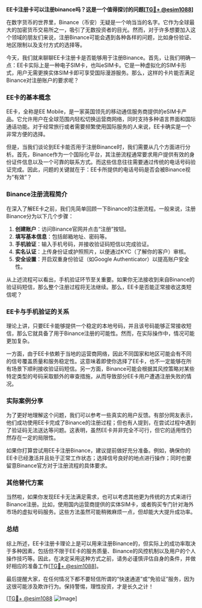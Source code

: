 **EE卡注册卡可以注册binance吗？这是一个值得探讨的问题[[TG💪+ @esim1088](https://t.me/s/esim1088)]**

在数字货币的世界里，Binance（币安）无疑是一个响当当的名字。它作为全球最大的加密货币交易所之一，吸引了无数投资者的目光。然而，对于许多想要加入这个领域的朋友们来说，注册Binance可能会遇到各种各样的问题，比如身份验证、地区限制以及支付方式的选择等。

今天，我们就来聊聊EE卡注册卡是否能够用于注册Binance。首先，让我们明确一点：EE卡实际上是一种电子SIM卡，也叫eSIM卡。它是一种虚拟化的SIM卡形式，用户无需更换实体SIM卡即可享受国际漫游服务。那么，这样的卡片能否满足Binance对注册账户的要求呢？

### EE卡的基本概念

EE卡，全称是EE Mobile，是一家英国领先的移动通信服务商提供的eSIM卡产品。它允许用户在全球范围内轻松切换运营商网络，同时支持多种语言界面和国际通话功能。对于经常旅行或者需要频繁使用国际服务的人来说，EE卡确实是一个非常方便的选择。

但是，当我们谈论到EE卡能否用于注册Binance时，我们需要从几个方面进行分析。首先，Binance作为一个国际化平台，其注册流程通常要求用户提供有效的身份证件信息以及一个可靠的联系方式。而这些信息往往需要通过传统的电话号码验证完成。因此，问题的关键就在于：EE卡所提供的电话号码是否会被Binance视为“有效”？

### Binance注册流程简介

在深入了解EE卡之前，我们先简单回顾一下Binance的注册流程。一般来说，注册Binance分为以下几个步骤：

1. **创建账户**：访问Binance官网并点击“注册”按钮。
2. **填写基本信息**：包括邮箱地址、密码等。
3. **手机验证**：输入手机号码，并接收验证码短信以完成验证。
4. **实名认证**：上传身份证或护照照片，以便通过KYC（了解你的客户）审核。
5. **安全设置**：开启双重身份验证（如Google Authenticator）以提高账户安全性。

从上述流程可以看出，手机验证环节至关重要。如果你无法接收到来自Binance的验证码短信，那么整个注册过程将无法继续。那么，EE卡是否能正常接收这类短信呢？

### EE卡与手机验证的关系

理论上讲，只要EE卡能够提供一个稳定的本地号码，并且该号码能够正常接收短信，那么它就具备了用于Binance注册的可能性。然而，在实际操作中，情况可能更加复杂。

一方面，由于EE卡依赖于当地的运营商网络，因此不同国家和地区可能会有不同的信号覆盖质量和服务稳定性。这意味着即使你选择了EE卡，也不一定能够在所有场景下顺利接收验证码短信。另一方面，Binance可能会根据其风控策略对某些特定类型的号码采取额外的审查措施，从而导致部分EE卡用户遭遇注册失败的情况。

### 实际案例分享

为了更好地理解这个问题，我们可以参考一些真实的用户反馈。有部分网友表示，他们成功使用EE卡完成了Binance的注册过程；但也有人提到，在尝试过程中遇到了验证码无法送达等问题。这表明，虽然EE卡并非完全不可行，但它的适用性仍然存在一定的局限性。

如果你打算尝试用EE卡注册Binance，建议提前做好充分准备。例如，确保你的EE卡已经激活并且处于正常工作状态；选择信号良好的地点进行操作；同时也要留意Binance官方对于注册流程的具体要求。

### 其他替代方案

当然啦，如果你发现EE卡无法满足需求，也可以考虑其他更为传统的方式来进行Binance注册。比如，使用国内运营商提供的实体SIM卡，或者购买专门针对海外市场的虚拟号码服务。这些方法虽然可能稍微麻烦一点，但却能大大提升成功率。

### 总结

综上所述，EE卡注册卡理论上是可以用来注册Binance的，但实际上的成功率取决于多种因素，包括但不限于EE卡的服务质量、Binance的风控机制以及用户的个人操作技巧等。因此，在决定采用这种方式之前，请务必谨慎评估自身的条件，并做好相应的准备工作[[TG💪+ @esim1088](https://t.me/s/esim1088)]。

最后提醒大家，在任何情况下都不要轻信所谓的“快速通道”或“免验证”服务，因为这很可能涉及欺诈行为。保持警惕，理性投资，才是长久之计！

[[TG💪+ @esim1088](https://t.me/s/esim1088) ![Image](https://i.postimg.cc/4NQfJmqS/Snipaste-2025-05-13-00-14-12.png)]
